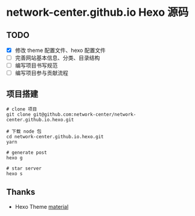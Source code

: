 # network-center.github.io Hexo 源码
## TODO
- [x] 修改 theme 配置文件、hexo 配置文件
- [ ] 完善网站基本信息、分类、目录结构
- [ ] 编写项目书写规范
- [ ] 编写项目参与贡献流程

## 项目搭建
```
# clone 项目
git clone git@github.com:network-center/network-center.github.io.hexo.git

# 下载 node 包
cd network-center.github.io.hexo.git
yarn

# generate post
hexo g

# star server 
hexo s
```

## Thanks
- Hexo Theme [material](https://material.viosey.com)